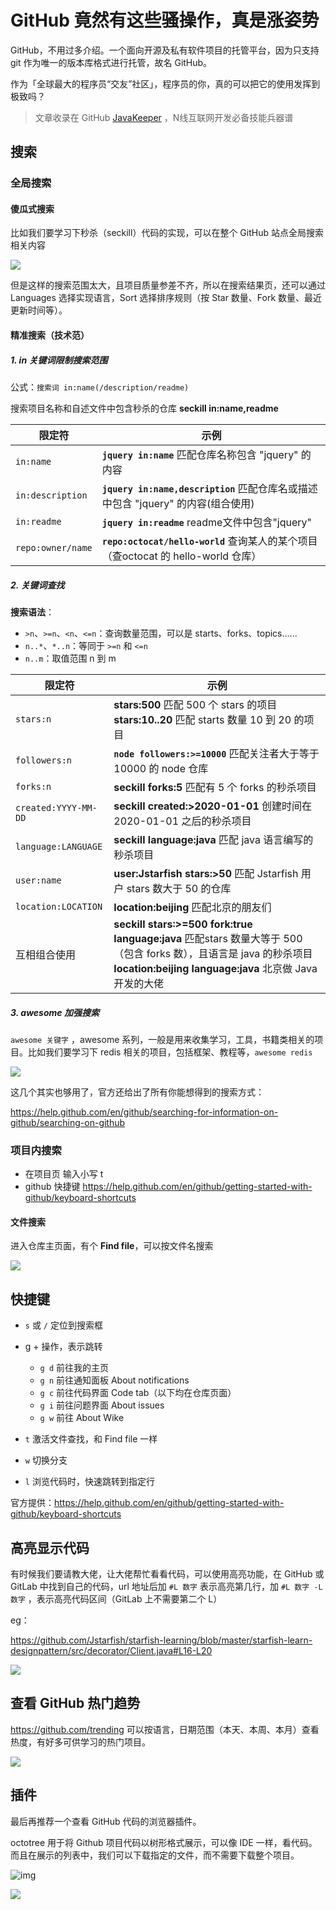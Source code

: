 # GitHub 竟然有这些骚操作，真是涨姿势

GitHub，不用过多介绍。一个面向开源及私有软件项目的托管平台，因为只支持 git 作为唯一的版本库格式进行托管，故名 GitHub。

作为「全球最大的程序员“交友”社区」，程序员的你，真的可以把它的使用发挥到极致吗？



> 文章收录在 GitHub [JavaKeeper](https://github.com/Jstarfish/JavaKeeper) ，N线互联网开发必备技能兵器谱

## 搜索

### 全局搜索

#### 傻瓜式搜索

比如我们要学习下秒杀（seckill）代码的实现，可以在整个 GitHub 站点全局搜索相关内容

![](https://tva1.sinaimg.cn/large/00831rSTly1gdkawng6mtj31hi0u0wnd.jpg)



但是这样的搜索范围太大，且项目质量参差不齐，所以在搜索结果页，还可以通过 Languages 选择实现语言，Sort 选择排序规则（按 Star 数量、Fork 数量、最近更新时间等）。



#### 精准搜索（技术范）

##### 1. in 关键词限制搜索范围

公式：`搜索词 in:name(/description/readme)`

搜索项目名称和自述文件中包含秒杀的仓库   **seckill in:name,readme**

| 限定符            | 示例                                                         |
| ----------------- | ------------------------------------------------------------ |
| `in:name`         | **`jquery in:name`** 匹配仓库名称包含 "jquery" 的内容        |
| `in:description`  | **`jquery in:name,description`** 匹配仓库名或描述中包含 "jquery" 的内容(组合使用) |
| `in:readme`       | **`jquery in:readme`** readme文件中包含"jquery"              |
| `repo:owner/name` | **`repo:octocat/hello-world`** 查询某人的某个项目（查octocat 的 hello-world 仓库） |

##### 2. 关键词查找

**搜索语法**：

- `>n`、`>=n`、`<n`、`<=n`：查询数量范围，可以是 starts、forks、topics......
- `n..*`、`*..n`：等同于 `>=n` 和 `<=n`
- `n..m`：取值范围 n 到 m

| **限定符**           | **示例**                                                     |
| -------------------- | ------------------------------------------------------------ |
| `stars:n`            | **stars:500** 匹配 500 个 stars 的项目<br>**stars:10..20** 匹配 starts 数量 10 到 20 的项目 |
| `followers:n`        | **`node followers:>=10000`** 匹配关注者大于等于 10000 的 node 仓库 |
| `forks:n`            | **seckill forks:5**  匹配有 5 个 forks 的秒杀项目            |
| `created:YYYY-MM-DD` | **seckill created:>2020-01-01** 创建时间在 2020-01-01 之后的秒杀项目 |
| `language:LANGUAGE`  | **seckill language:java** 匹配 java 语言编写的秒杀项目       |
| `user:name`          | **user:Jstarfish stars:>50** 匹配 Jstarfish 用户 stars 数大于 50 的仓库 |
| `location:LOCATION`  | **location:beijing** 匹配北京的朋友们                        |
| 互相组合使用         | **seckill stars:>=500 fork:true language:java** 匹配stars 数量大等于 500（包含 forks 数），且语言是 java 的秒杀项目<br>**location:beijing language:java** 北京做 Java 开发的大佬 |

##### 3. awesome 加强搜索

`awesome 关键字` ，awesome 系列，一般是用来收集学习，工具，书籍类相关的项目。比如我们要学习下 redis 相关的项目，包括框架、教程等，`awesome redis`

![](https://tva1.sinaimg.cn/large/00831rSTly1gdj8xkkn3rj31m00u0tin.jpg)



这几个其实也够用了，官方还给出了所有你能想得到的搜索方式：

https://help.github.com/en/github/searching-for-information-on-github/searching-on-github



### 项目内搜索

- 在项目页 输入小写 t
- github 快捷键 https://help.github.com/en/github/getting-started-with-github/keyboard-shortcuts

#### 文件搜索 

进入仓库主页面，有个 **Find file**，可以按文件名搜索

![](https://tva1.sinaimg.cn/large/00831rSTly1gdj3cgwimrj31jc0s6jyp.jpg)



## 快捷键

- `s` 或 `/`    定位到搜索框
- g + 操作，表示跳转
  - `g d` 前往我的主页
  - `g n` 前往通知面板 About notifications
  - `g c` 前往代码界面 Code tab（以下均在仓库页面）
  - `g i` 前往问题界面 About issues
  - `g w` 前往 About Wike

- `t`  激活文件查找，和 Find file 一样
- `w`  切换分支
- `l` 浏览代码时，快速跳转到指定行

官方提供：https://help.github.com/en/github/getting-started-with-github/keyboard-shortcuts





## 高亮显示代码

有时候我们要请教大佬，让大佬帮忙看看代码，可以使用高亮功能，在 GitHub 或 GitLab 中找到自己的代码，url 地址后加 `#L 数字` 表示高亮第几行，加 `#L 数字 -L数字` ，表示高亮代码区间（GitLab 上不需要第二个 L）

eg：

https://github.com/Jstarfish/starfish-learning/blob/master/starfish-learn-designpattern/src/decorator/Client.java#L16-L20

![](https://tva1.sinaimg.cn/large/00831rSTly1gdjvc3wbhnj31c00pcgqz.jpg)



## 查看 GitHub 热门趋势

https://github.com/trending  可以按语言，日期范围（本天、本周、本月）查看热度，有好多可供学习的热门项目。

![](https://tva1.sinaimg.cn/large/00831rSTly1gdkb5qrij2j31lh0u0wou.jpg)

## 插件

最后再推荐一个查看 GitHub 代码的浏览器插件。

octotree 用于将 Github 项目代码以树形格式展示，可以像 IDE 一样，看代码。而且在展示的列表中，我们可以下载指定的文件，而不需要下载整个项目。

![img](https://tva1.sinaimg.cn/large/007S8ZIlly1gdu75x2rj1j30hs0b4gn4.jpg)





![](https://tva1.sinaimg.cn/large/007S8ZIlly1gdu79z432kj30ku0aumy2.jpg)